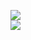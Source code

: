 [![](https://img.shields.io/badge/Made%20With-Github%20Spray-lightgrey.svg?style=for-the-badge&logo=github)](https://github.com/Annihil/github-spray#8114)  
[![](https://i.imgur.com/2DrTn0Z.gif)](https://github.com/Annihil/github-spray)